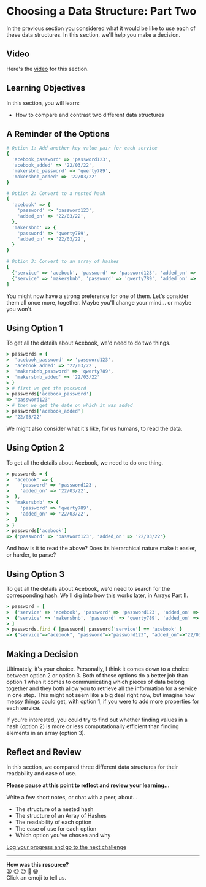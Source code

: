# Choosing a Data Structure: Part Two

In the previous section you considered what it would be like to use each of these data structures. In this section, we'll help you make a decision.

## Video

Here's the [video](https://youtu.be/bzn1rzIEXYA) for this section.

## Learning Objectives

In this section, you will learn:
- How to compare and contrast two different data structures

## A Reminder of the Options

```ruby
# Option 1: Add another key value pair for each service
{
  'acebook_password' => 'password123',
  'acebook_added' => '22/03/22',
  'makersbnb_password' => 'qwerty789',
  'makersbnb_added' => '22/03/22'
}

# Option 2: Convert to a nested hash
{
  'acebook' => {
    'password' => 'password123',
    'added_on' => '22/03/22',
  },
  'makersbnb' => {
    'password' => 'qwerty789',
    'added_on' => '22/03/22',
  }
}

# Option 3: Convert to an array of hashes
[
  {'service' => 'acebook', 'password' => 'password123', 'added_on' => '22/03/22'},
  {'service' => 'makersbnb', 'password' => 'qwerty789', 'added_on' => '22/03/22'}
]
```

You might now have a strong preference for one of them. Let's consider them all once more, together. Maybe you'll change your mind... or maybe you won't.

## Using Option 1

To get all the details about Acebook, we'd need to do two things.

```ruby
> passwords = {
>  'acebook_password' => 'password123',
>  'acebook_added' => '22/03/22',
>  'makersbnb_password' => 'qwerty789',
>  'makersbnb_added' => '22/03/22'
> }
> # first we get the password
> passwords['acebook_password']
=> 'password123'
> # then we get the date on which it was added
> passwords['acebook_added']
=> '22/03/22'
```

We might also consider what it's like, for us humans, to read the data.

## Using Option 2

To get all the details about Acebook, we need to do one thing.

```ruby
> passwords = {
>  'acebook' => {
>    'password' => 'password123',
>    'added_on' => '22/03/22',
>  },
>  'makersbnb' => {
>    'password' => 'qwerty789',
>    'added_on' => '22/03/22',
>  }
> }
> passwords['acebook']
=> {'password' => 'password123', 'added_on' => '22/03/22'}
```

And how is it to read the above? Does its hierarchical nature make it easier, or harder, to parse?

## Using Option 3

To get all the details about Acebook, we'd need to search for the corresponding hash. We'll dig into how this works later, in Arrays Part II.

```ruby
> password = [
>  {'service' => 'acebook', 'password' => 'password123', 'added_on' => '22/03/22'},
>  {'service' => 'makersbnb', 'password' => 'qwerty789', 'added_on' => '22/03/22'}
> ]
> passwords.find { |password| password['service'] == 'acebook' }
=> {"service"=>"acebook", "password"=>"password123", "added_on"=>"22/03/22"}
```

## Making a Decision

Ultimately, it's your choice. Personally, I think it comes down to a choice between option 2 or option 3. Both of those options do a better job than option 1 when it comes to communicating which pieces of data belong together and they both allow you to retrieve all the information for a service in one step. This might not seem like a big deal right now, but imagine how messy things could get, with option 1, if you were to add more properties for each service.

If you're interested, you could try to find out whether finding values in a hash (option 2) is more or less computationally efficient than finding elements in an array (option 3).

## Reflect and Review

In this section, we compared three different data structures for their readability and ease of use.

**Please pause at this point to reflect and review your learning...**

Write a few short notes, or chat with a peer, about...
- The structure of a nested hash
- The structure of an Array of Hashes
- The readability of each option
- The ease of use for each option
- Which option you've chosen and why


[Log your progress and go to the next challenge](https://makers-event-logger.herokuapp.com/?event=03_choosing_a_data_structure_ii.md&repository=makersacademy%2Fruby_foundations&redirect=chapter3%2F04_advanced_arrays.md)

<!-- BEGIN GENERATED SECTION DO NOT EDIT -->

---

**How was this resource?**  
[😫](https://airtable.com/shrUJ3t7KLMqVRFKR?prefill_Repository=makersacademy%2Fruby_foundations&prefill_File=chapter3%2F03_choosing_a_data_structure_ii.md&prefill_Sentiment=😫) [😕](https://airtable.com/shrUJ3t7KLMqVRFKR?prefill_Repository=makersacademy%2Fruby_foundations&prefill_File=chapter3%2F03_choosing_a_data_structure_ii.md&prefill_Sentiment=😕) [😐](https://airtable.com/shrUJ3t7KLMqVRFKR?prefill_Repository=makersacademy%2Fruby_foundations&prefill_File=chapter3%2F03_choosing_a_data_structure_ii.md&prefill_Sentiment=😐) [🙂](https://airtable.com/shrUJ3t7KLMqVRFKR?prefill_Repository=makersacademy%2Fruby_foundations&prefill_File=chapter3%2F03_choosing_a_data_structure_ii.md&prefill_Sentiment=🙂) [😀](https://airtable.com/shrUJ3t7KLMqVRFKR?prefill_Repository=makersacademy%2Fruby_foundations&prefill_File=chapter3%2F03_choosing_a_data_structure_ii.md&prefill_Sentiment=😀)  
Click an emoji to tell us.

<!-- END GENERATED SECTION DO NOT EDIT -->
